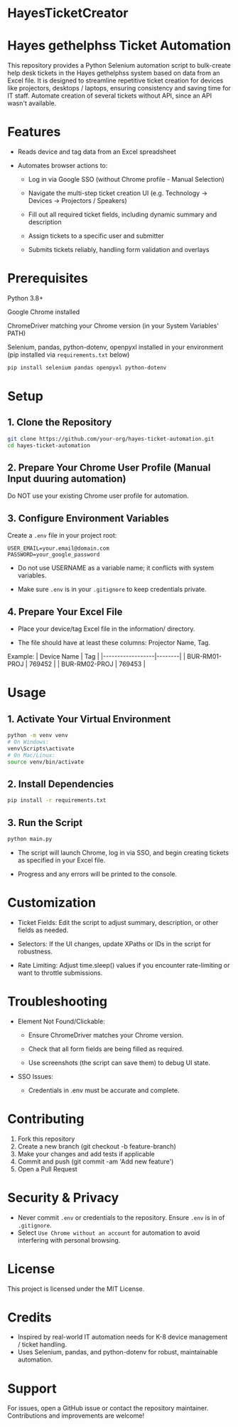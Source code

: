 # HayesTicketCreator

# Hayes gethelphss Ticket Automation

This repository provides a Python Selenium automation script to bulk-create help desk tickets in the Hayes gethelphss system based on data from an Excel file. It is designed to streamline repetitive ticket creation for devices like projectors, desktops / laptops, ensuring consistency and saving time for IT staff. Automate creation of several tickets without API, since an API wasn't available.

# Features

- Reads device and tag data from an Excel spreadsheet

- Automates browser actions to:

  - Log in via Google SSO (without Chrome profile - Manual Selection)

  - Navigate the multi-step ticket creation UI (e.g. Technology → Devices → Projectors / Speakers)

  - Fill out all required ticket fields, including dynamic summary and description

  - Assign tickets to a specific user and submitter

  - Submits tickets reliably, handling form validation and overlays

# Prerequisites

Python 3.8+

Google Chrome installed

ChromeDriver matching your Chrome version (in your System Variables' PATH)

Selenium, pandas, python-dotenv, openpyxl installed in your environment (pip installed via `requirements.txt` below)

```bash
pip install selenium pandas openpyxl python-dotenv
```

# Setup

## 1. Clone the Repository

```bash
git clone https://github.com/your-org/hayes-ticket-automation.git
cd hayes-ticket-automation
```

## 2. Prepare Your Chrome User Profile (Manual Input duuring automation)

Do NOT use your existing Chrome user profile for automation.

## 3. Configure Environment Variables

Create a `.env` file in your project root:

```plaintext
USER_EMAIL=your.email@domain.com
PASSWORD=your_google_password
```

- Do not use USERNAME as a variable name; it conflicts with system variables.

- Make sure `.env` is in your `.gitignore` to keep credentials private.

## 4. Prepare Your Excel File

- Place your device/tag Excel file in the information/ directory.

- The file should have at least these columns: Projector Name, Tag.

Example:
| Device Name | Tag |
|------------------|--------|
| BUR-RM01-PROJ | 769452 |
| BUR-RM02-PROJ | 769453 |

# Usage

## 1. Activate Your Virtual Environment

```bash
python -m venv venv
# On Windows:
venv\Scripts\activate
# On Mac/Linux:
source venv/bin/activate
```

## 2. Install Dependencies

```bash
pip install -r requirements.txt
```

## 3. Run the Script

```bash
python main.py
```

- The script will launch Chrome, log in via SSO, and begin creating tickets as specified in your Excel file.

- Progress and any errors will be printed to the console.

# Customization

- Ticket Fields:
  Edit the script to adjust summary, description, or other fields as needed.

- Selectors:
  If the UI changes, update XPaths or IDs in the script for robustness.

- Rate Limiting:
  Adjust time.sleep() values if you encounter rate-limiting or want to throttle submissions.

# Troubleshooting

- Element Not Found/Clickable:

  - Ensure ChromeDriver matches your Chrome version.

  - Check that all form fields are being filled as required.

  - Use screenshots (the script can save them) to debug UI state.

- SSO Issues:

  - Credentials in .env must be accurate and complete.

# Contributing

1. Fork this repository
2. Create a new branch (git checkout -b feature-branch)
3. Make your changes and add tests if applicable
4. Commit and push (git commit -am 'Add new feature')
5. Open a Pull Request

# Security & Privacy

- Never commit `.env` or credentials to the repository. Ensure `.env` is in of `.gitignore`.
- Select `Use Chrome without an account` for automation to avoid interfering with personal browsing.

# License

This project is licensed under the MIT License.

# Credits

- Inspired by real-world IT automation needs for K-8 device management / ticket handling.
- Uses Selenium, pandas, and python-dotenv for robust, maintainable automation.

# Support

For issues, open a GitHub issue or contact the repository maintainer. Contributions and improvements are welcome!
